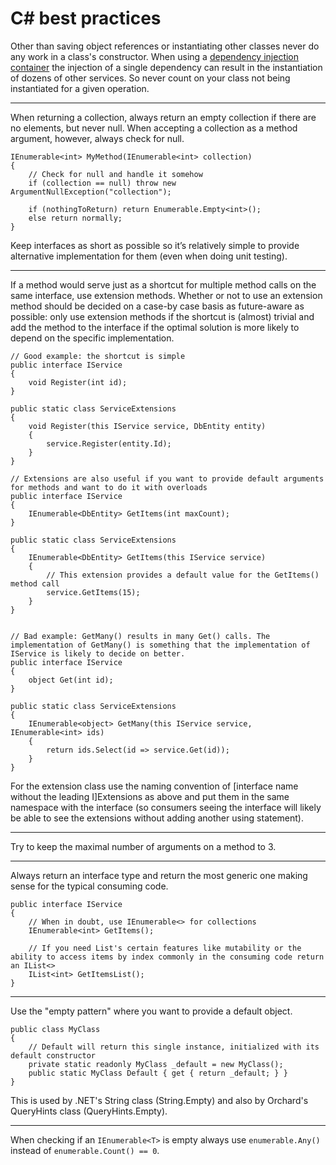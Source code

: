 # C\# best practices



Other than saving object references or instantiating other classes never do any work in a class's constructor. When using a [dependency injection container](http://en.wikipedia.org/wiki/Dependency_injection) the injection of a single dependency can result in the instantiation of dozens of other services. So never count on your class not being instantiated for a given operation.

----------

When returning a collection, always return an empty collection if there are no elements, but never null. When accepting a collection as a method argument, however, always check for null.

	IEnumerable<int> MyMethod(IEnumerable<int> collection)
	{
	    // Check for null and handle it somehow
	    if (collection == null) throw new ArgumentNullException("collection");
	
	    if (nothingToReturn) return Enumerable.Empty<int>();
	    else return normally;
	}

Keep interfaces as short as possible so it’s relatively simple to provide alternative implementation for them (even when doing unit testing).

----------

If a method would serve just as a shortcut for multiple method calls on the same interface, use extension methods. Whether or not to use an extension method should be decided on a case-by case basis as future-aware as possible: only use extension methods if the shortcut is (almost) trivial and add the method to the interface if the optimal solution is more likely to depend on the specific implementation.

	// Good example: the shortcut is simple
	public interface IService
	{
	    void Register(int id);
	}
	
	public static class ServiceExtensions
	{
	    void Register(this IService service, DbEntity entity)
	    {
	        service.Register(entity.Id);
	    }
	}

	// Extensions are also useful if you want to provide default arguments for methods and want to do it with overloads
	public interface IService
    {
        IEnumerable<DbEntity> GetItems(int maxCount);
    }

    public static class ServiceExtensions
    {
        IEnumerable<DbEntity> GetItems(this IService service)
        {
			// This extension provides a default value for the GetItems() method call
            service.GetItems(15);
        }
    }


	// Bad example: GetMany() results in many Get() calls. The implementation of GetMany() is something that the implementation of IService is likely to decide on better.
    public interface IService
    {
        object Get(int id);
    }

    public static class ServiceExtensions
    {
        IEnumerable<object> GetMany(this IService service, IEnumerable<int> ids)
        {
            return ids.Select(id => service.Get(id));
        }
    }

For the extension class use the naming convention of [interface name without the leading I]Extensions as above and put them in the same namespace with the interface (so consumers seeing the interface will likely be able to see the extensions without adding another using statement).

----------

Try to keep the maximal number of arguments on a method to 3.

----------
Always return an interface type and return the most generic one making sense for the typical consuming code.

    public interface IService
    {
        // When in doubt, use IEnumerable<> for collections
        IEnumerable<int> GetItems();

        // If you need List's certain features like mutability or the ability to access items by index commonly in the consuming code return an IList<>
        IList<int> GetItemsList();
    }

----------

Use the "empty pattern" where you want to provide a default object.

    public class MyClass
    {
        // Default will return this single instance, initialized with its default constructor
        private static readonly MyClass _default = new MyClass();
        public static MyClass Default { get { return _default; } }
    }

This is used by .NET's String class (String.Empty) and also by Orchard's QueryHints class (QueryHints.Empty).

----------

When checking if an `IEnumerable<T>` is empty always use `enumerable.Any()` instead of `enumerable.Count() == 0`.